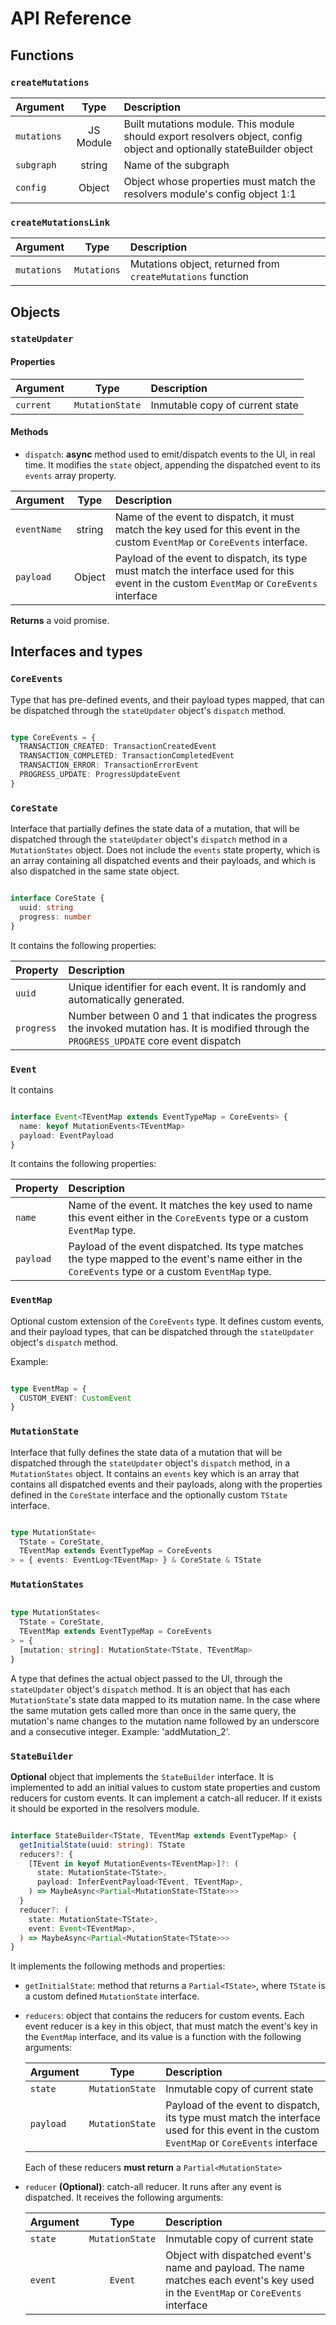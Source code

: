 # API Reference

## Functions

### `createMutations`

| Argument   |      Type      |  Description |
|----------|:-------------:|:------|
| `mutations` |  JS Module | Built mutations module. This module should export resolvers object, config object and optionally stateBuilder object |
| `subgraph` |    string   | Name of the subgraph |
| `config` | Object | Object whose properties must match the resolvers module's config object 1:1 |

### `createMutationsLink`

| Argument   |      Type      |  Description |
|----------|:-------------:|:------|
| `mutations` |  `Mutations` | Mutations object, returned from `createMutations` function |

## Objects

### `stateUpdater`

#### Properties

| Argument   |      Type      |  Description |
|----------|:-------------:|:------|
| `current` |  `MutationState` | Inmutable copy of current state |

#### Methods

* `dispatch`:  **async** method used to emit/dispatch events to the UI, in real time. It modifies the `state` object, appending the dispatched event to its `events` array property.

| Argument   |      Type      |  Description |
|----------|:-------------:|:------|
| `eventName` |  string | Name of the event to dispatch, it must match the key used for this event in the custom `EventMap` or `CoreEvents` interface. |
| `payload` |  Object | Payload of the event to dispatch, its type must match the interface used for this event in the custom `EventMap` or `CoreEvents` interface |

**Returns** a void promise.

## Interfaces and types

### `CoreEvents`

Type that has pre-defined events, and their payload types mapped, that can be dispatched through the `stateUpdater` object's `dispatch` method.

```ts

type CoreEvents = {
  TRANSACTION_CREATED: TransactionCreatedEvent
  TRANSACTION_COMPLETED: TransactionCompletedEvent
  TRANSACTION_ERROR: TransactionErrorEvent
  PROGRESS_UPDATE: ProgressUpdateEvent
}

```

### `CoreState`

Interface that partially defines the state data of a mutation, that will be dispatched through the `stateUpdater` object's `dispatch` method in a `MutationStates` object. Does not include the `events` state property, which is an array containing all dispatched events and their payloads, and which is also dispatched in the same state object.

```ts

interface CoreState {
  uuid: string
  progress: number
}

```

It contains the following properties: 

| Property   |  Description |
  |----------|:-------------|
  | `uuid` |  Unique identifier for each event. It is randomly and automatically generated. |
  | `progress` |  Number between 0 and 1 that indicates the progress the invoked mutation has. It is modified through the `PROGRESS_UPDATE` core event dispatch |


### `Event`

It contains

```ts

interface Event<TEventMap extends EventTypeMap = CoreEvents> {
  name: keyof MutationEvents<TEventMap>
  payload: EventPayload
}

```

It contains the following properties: 

| Property   |  Description |
  |----------|:-------------|
  | `name` |  Name of the event. It matches the key used to name this event either in the `CoreEvents` type or a custom `EventMap` type. |
  | `payload` |  Payload of the event dispatched. Its type matches the type mapped to the event's name either in the `CoreEvents` type or a custom `EventMap` type. |

### `EventMap`

Optional custom extension of the `CoreEvents` type. It defines custom events, and their payload types, that can be dispatched through the `stateUpdater` object's `dispatch` method.

Example:

```ts

type EventMap = {
  CUSTOM_EVENT: CustomEvent
}

```

### `MutationState`

Interface that fully defines the state data of a mutation that will be dispatched through the `stateUpdater` object's `dispatch` method, in a `MutationStates` object. It contains an `events` key which is an array that contains all dispatched events and their payloads, along with the properties defined in the `CoreState` interface and the optionally custom `TState` interface.

```ts

type MutationState<
  TState = CoreState,
  TEventMap extends EventTypeMap = CoreEvents
> = { events: EventLog<TEventMap> } & CoreState & TState

```

### `MutationStates`

```ts

type MutationStates<
  TState = CoreState,
  TEventMap extends EventTypeMap = CoreEvents
> = {
  [mutation: string]: MutationState<TState, TEventMap>
}

```

A type that defines the actual object passed to the UI, through the `stateUpdater` object's `dispatch` method. It is an object that has each `MutationState`'s state data mapped to its mutation name. In the case where the same mutation gets called more than once in the same query, the mutation's name changes to the mutation name followed by an underscore and a consecutive integer. Example: 'addMutation_2'.

### `StateBuilder`

**Optional** object that implements the `StateBuilder` interface. It is implemented to add an initial values to custom state properties and custom reducers for custom events. It can implement a catch-all reducer. If it exists it should be exported in the resolvers module.

```ts

interface StateBuilder<TState, TEventMap extends EventTypeMap> {
  getInitialState(uuid: string): TState
  reducers?: {
    [TEvent in keyof MutationEvents<TEventMap>]?: (
      state: MutationState<TState>,
      payload: InferEventPayload<TEvent, TEventMap>,
    ) => MaybeAsync<Partial<MutationState<TState>>>
  }
  reducer?: (
    state: MutationState<TState>,
    event: Event<TEventMap>,
  ) => MaybeAsync<Partial<MutationState<TState>>>
}

```

It implements the following methods and properties:

* `getInitialState`: method that returns a `Partial<TState>`, where `TState` is a custom defined `MutationState` interface.
* `reducers`: object that contains the reducers for custom events. Each event reducer is a key in this object, that must match the event's key in the `EventMap` interface, and its value is a function with the following arguments:

  | Argument   |      Type      |  Description |
  |----------|:-------------:|:------|
  | `state` |  `MutationState` | Inmutable copy of current state |
  | `payload` |  `MutationState` | Payload of the event to dispatch, its type must match the interface used for this event in the custom `EventMap` or `CoreEvents` interface |

  Each of these reducers **must return** a `Partial<MutationState>`
* `reducer` **(Optional)**: catch-all reducer. It runs after any event is dispatched. It receives the following arguments:

  | Argument   |      Type      |  Description |
  |----------|:-------------:|:------|
  | `state` |  `MutationState` | Inmutable copy of current state |
  | `event` |  `Event` | Object with dispatched event's name and payload. The name matches each event's key used in the `EventMap` or `CoreEvents` interface |
